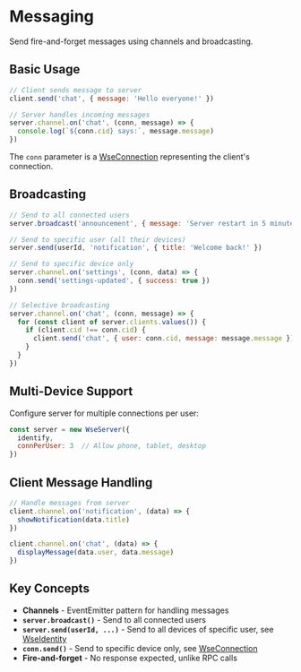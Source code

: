 # Messaging

Send fire-and-forget messages using channels and broadcasting.

## Basic Usage

```javascript
// Client sends message to server
client.send('chat', { message: 'Hello everyone!' })

// Server handles incoming messages
server.channel.on('chat', (conn, message) => {
  console.log(`${conn.cid} says:`, message.message)
})
```

The `conn` parameter is a [WseConnection](wse.api.server.connection.md) representing the client's connection.

## Broadcasting

```javascript
// Send to all connected users
server.broadcast('announcement', { message: 'Server restart in 5 minutes' })

// Send to specific user (all their devices)
server.send(userId, 'notification', { title: 'Welcome back!' })

// Send to specific device only
server.channel.on('settings', (conn, data) => {
  conn.send('settings-updated', { success: true })
})

// Selective broadcasting
server.channel.on('chat', (conn, message) => {
  for (const client of server.clients.values()) {
    if (client.cid !== conn.cid) {
      client.send('chat', { user: conn.cid, message: message.message })
    }
  }
})
```

## Multi-Device Support

Configure server for multiple connections per user:

```javascript
const server = new WseServer({
  identify,
  connPerUser: 3  // Allow phone, tablet, desktop
})
```

## Client Message Handling

```javascript
// Handle messages from server
client.channel.on('notification', (data) => {
  showNotification(data.title)
})

client.channel.on('chat', (data) => {
  displayMessage(data.user, data.message)
})
```

## Key Concepts

- **Channels** - EventEmitter pattern for handling messages
- **`server.broadcast()`** - Send to all connected users
- **`server.send(userId, ...)`** - Send to all devices of specific user, see [WseIdentity](wse.api.server.identity.md)
- **`conn.send()`** - Send to specific device only, see [WseConnection](wse.api.server.connection.md)
- **Fire-and-forget** - No response expected, unlike RPC calls
